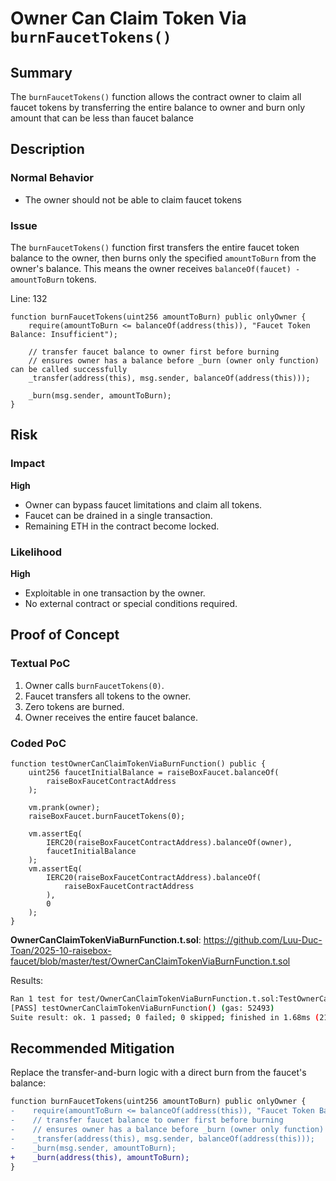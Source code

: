 # Owner Can Claim Token Via `burnFaucetTokens()`

## Summary

The `burnFaucetTokens()` function allows the contract owner to claim all faucet tokens by transferring the entire balance to owner and burn only amount that can be less than faucet balance

## Description

### Normal Behavior

- The owner should not be able to claim faucet tokens

### Issue

The `burnFaucetTokens()` function first transfers the entire faucet token balance to the owner, then burns only the specified `amountToBurn` from the owner's balance. This means the owner receives `balanceOf(faucet) - amountToBurn` tokens.

Line: 132

```solidity
function burnFaucetTokens(uint256 amountToBurn) public onlyOwner {
    require(amountToBurn <= balanceOf(address(this)), "Faucet Token Balance: Insufficient");

    // transfer faucet balance to owner first before burning
    // ensures owner has a balance before _burn (owner only function) can be called successfully
    _transfer(address(this), msg.sender, balanceOf(address(this)));

    _burn(msg.sender, amountToBurn);
}
```

## Risk

### Impact

**High**

- Owner can bypass faucet limitations and claim all tokens.
- Faucet can be drained in a single transaction.
- Remaining ETH in the contract become locked.

### Likelihood

**High**

- Exploitable in one transaction by the owner.
- No external contract or special conditions required.

## Proof of Concept

### Textual PoC

1. Owner calls `burnFaucetTokens(0)`.
2. Faucet transfers all tokens to the owner.
3. Zero tokens are burned.
4. Owner receives the entire faucet balance.

### Coded PoC

```solidity
function testOwnerCanClaimTokenViaBurnFunction() public {
    uint256 faucetInitialBalance = raiseBoxFaucet.balanceOf(
        raiseBoxFaucetContractAddress
    );

    vm.prank(owner);
    raiseBoxFaucet.burnFaucetTokens(0);

    vm.assertEq(
        IERC20(raiseBoxFaucetContractAddress).balanceOf(owner),
        faucetInitialBalance
    );
    vm.assertEq(
        IERC20(raiseBoxFaucetContractAddress).balanceOf(
            raiseBoxFaucetContractAddress
        ),
        0
    );
}
```

**OwnerCanClaimTokenViaBurnFunction.t.sol**: https://github.com/Luu-Duc-Toan/2025-10-raisebox-faucet/blob/master/test/OwnerCanClaimTokenViaBurnFunction.t.sol

Results:

```bash
Ran 1 test for test/OwnerCanClaimTokenViaBurnFunction.t.sol:TestOwnerCanClaimTokenViaBurnFunction
[PASS] testOwnerCanClaimTokenViaBurnFunction() (gas: 52493)
Suite result: ok. 1 passed; 0 failed; 0 skipped; finished in 1.68ms (218.30µs CPU time)
```

## Recommended Mitigation

Replace the transfer-and-burn logic with a direct burn from the faucet's balance:

```diff
function burnFaucetTokens(uint256 amountToBurn) public onlyOwner {
-    require(amountToBurn <= balanceOf(address(this)), "Faucet Token Balance: Insufficient");
-    // transfer faucet balance to owner first before burning
-    // ensures owner has a balance before _burn (owner only function) can be called successfully
-    _transfer(address(this), msg.sender, balanceOf(address(this)));
-    _burn(msg.sender, amountToBurn);
+    _burn(address(this), amountToBurn);
}
```
